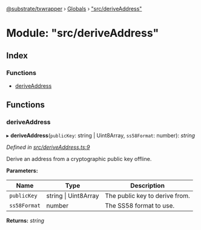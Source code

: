 [@substrate/txwrapper](../README.md) › [Globals](../globals.md) › ["src/deriveAddress"](_src_deriveaddress_.md)

# Module: "src/deriveAddress"

## Index

### Functions

* [deriveAddress](_src_deriveaddress_.md#deriveaddress)

## Functions

###  deriveAddress

▸ **deriveAddress**(`publicKey`: string | Uint8Array, `ss58Format`: number): *string*

*Defined in [src/deriveAddress.ts:9](https://github.com/paritytech/txwrapper/blob/7851003/src/deriveAddress.ts#L9)*

Derive an address from a cryptographic public key offline.

**Parameters:**

Name | Type | Description |
------ | ------ | ------ |
`publicKey` | string &#124; Uint8Array | The public key to derive from. |
`ss58Format` | number | The SS58 format to use.  |

**Returns:** *string*

